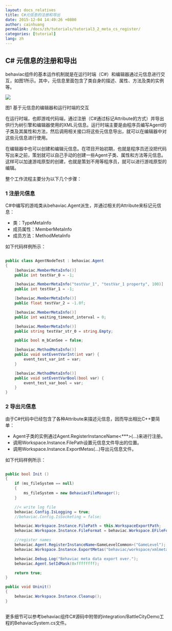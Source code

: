 ```yaml
---
layout: docs_relatives
title: C#元信息的注册和导出
date: 2015-12-04 14:49:26 +0800
author: cainhuang
permalink: /docs/zh/tutorials/tutorial3_2_meta_cs_register/
categories: [tutorial]
lang: zh
---
```


## C# 元信息的注册和导出
behaviac组件的基本运作机制就是在运行时端（C#）和编辑器通过元信息进行交互，如图1所示。其中，元信息里面包含了类自身的描述、属性、方法及类的实例等。

![]({{site.baseurl}}/img/overview/meta.png)

图1 基于元信息的编辑器和运行时端的交互

在运行时端，也即游戏代码端，通过注册（C#通过标记Attribute的方式）并导出供行为树引擎和编辑器使用的XML元信息。运行时端主要是由程序员编写Agent的子类及其属性和方法，然后调用相关接口将这些元信息导出，就可以在编辑器中对这些元信息进行使用。

在编辑器中也可以创建和编辑元信息。在项目开始初期，也就是程序员还没把代码写出来之前，策划就可以自己手动的创建一些Agent子类、属性和方法等元信息。这样可以加速游戏原型的创建，也就是策划不用等程序员，就可以进行游戏原型的编辑。

整个工作流程主要分为以下几个步骤：

### 1 注册元信息
C#中编写的游戏类从behaviac.Agent派生，并通过相关的Attribute来标记元信息：

- 类：TypeMetaInfo
- 成员属性：MemberMetaInfo
- 成员方法：MethodMetaInfo

如下代码样例所示：

``` c#

public class AgentNodeTest : behaviac.Agent
{
    [behaviac.MemberMetaInfo()]
    public int testVar_0 = -1;

    [behaviac.MemberMetaInfo("testVar_1", "testVar_1 property", 100)]
    public int testVar_1 = -1;

    [behaviac.MemberMetaInfo()]
    public float testVar_2 = -1.0f;

    [behaviac.MemberMetaInfo()]
    public int waiting_timeout_interval = 0;

    [behaviac.MemberMetaInfo()]
    public string testVar_str_0 = string.Empty;

    public bool m_bCanSee = false;

    [behaviac.MethodMetaInfo()]
    public void setEventVarInt(int var) {
        event_test_var_int = var;
    }

    [behaviac.MethodMetaInfo()]
    public void setEventVarBool(bool var) {
        event_test_var_bool = var;
    }
}

```

### 2 导出元信息
由于C#代码中已经包含了各种Attribute来描述元信息，因而导出相比C++要简单：

- Agent子类的实例通过Agent.RegisterInstanceName<***>(…)来进行注册。
- 调用Workspace.Instance.FilePath设置元信息文件导出的位置。
- 调用Workspace.Instance.ExportMetas(…)导出元信息文件。

如下代码样例所示：

``` c#

public bool Init ()
{
    if (ms_fileSystem == null)
    {
        ms_fileSystem = new BehaviacFileManager();
    }

    //< write log file
    behaviac.Config.IsLogging = true;
    //behaviac.Config.IsSocketing = false;

    behaviac.Workspace.Instance.FilePath = this.WorkspaceExportPath;
    behaviac.Workspace.Instance.FileFormat = behaviac.Workspace.EFileFormat.EFF_xml;

    //register names
    behaviac.Agent.RegisterInstanceName<GameLevelCommon>("GameLevel");
    behaviac.Workspace.Instance.ExportMetas("behaviac/workspace/xmlmeta/BattleCityMeta.xml");

    behaviac.Debug.Log("Behaviac meta data export over.");
    behaviac.Agent.SetIdMask(0xffffffff);

    return true;
}

public void Uninit()
{
    behaviac.Workspace.Instance.Cleanup();
}
	
```

更多细节可以参考behaviac组件C#源码中附带的integration/BattleCityDemo工程的BehaviacSystem.cs文件。

